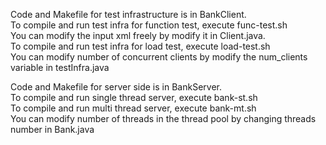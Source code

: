 Code and Makefile for test infrastructure is in BankClient.<br/>
To compile and run test infra for function test, execute func-test.sh <br/>
You can modify the input xml freely by modify it in Client.java.<br/>
To compile and run test infra for load test, execute load-test.sh<br/>
You can modify number of concurrent clients by modify the num_clients variable in testInfra.java<br/>

Code and Makefile for server side is in BankServer.<br/>
To compile and run single thread server, execute bank-st.sh<br/>
To compile and run multi thread server, execute bank-mt.sh<br/>
You can modify number of threads in the thread pool by changing threads number in Bank.java<br/>
